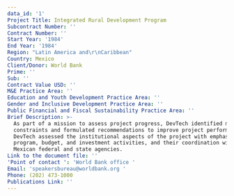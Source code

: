 ```yaml
---
data_id: '1'
Project Title: Integrated Rural Development Program
Subcontract Number: ''
Contract Number: ''
Start Year: '1984'
End Year: '1984'
Region: "Latin America and\r\nCaribbean"
Country: Mexico
Client/Donor: World Bank
Prime: ''
Sub: ''
Contract Value USD: ''
M&E Practice Area: ''
Education and Youth Development Practice Area: ''
Gender and Inclusive Development Practice Area: ''
Public Financial and Fiscal Sustainability Practice Area: ''
Brief Description: >-
  As part of a mission to assess project progress, DevTech identified major
  constraints and formulated recommendations to improve project performance.
  DevTech assessed the institutional aspects of the project with emphasis on
  program, budget, and investment activities, and their coordination with
  Mexican federal and state agencies.
Link to the document file: ''
'Point of contact ': 'World Bank office '
Email: 'speakersbureau@worldbank.org '
Phone: (202) 473-1000
Publications Link: ''
---
```

